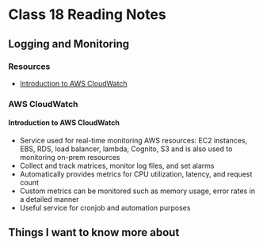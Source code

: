 # Class 18 Reading Notes

## Logging and Monitoring

### Resources

- [Introduction to AWS CloudWatch](https://www.citrusconsulting.com/introduction-to-aws-cloudwatch/)

### AWS CloudWatch

#### Introduction to AWS CloudWatch

- Service used for real-time monitoring AWS resources: EC2 instances, EBS, RDS, load balancer, lambda, Cognito, S3 and is also used to monitoring on-prem resources
- Collect and track matrices, monitor log files, and set alarms
- Automatically provides metrics for CPU utilization, latency, and request count
- Custom metrics can be monitored such as memory usage, error rates in a detailed manner
- Useful service for cronjob and automation purposes

## Things I want to know more about

